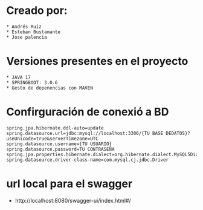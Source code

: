 

# Creado por: 
    * Andrés Ruiz
    * Esteban Bustamante
    * Jose palencia


# Versiones presentes en el proyecto
    * JAVA 17
    * SPRINGBOOT: 3.0.6
    * Gesto de depenencias con MAVEN    

# Confirguración de conexió a BD

    spring.jpa.hibernate.ddl-auto=update
    spring.datasource.url=jdbc:mysql://localhost:3306/{TU BASE DEDATOS}?useUnicode=true&serverTimezone=UTC
    spring.datasource.username={TU USUARIO}
    spring.datasource.password=TU CONTRASEÑA
    spring.jpa.properties.hibernate.dialect=org.hibernate.dialect.MySQL5Dialect
    spring.datasource.driver-class-name=com.mysql.cj.jdbc.Driver


# url local para el swagger
 - http://localhost:8080/swagger-ui/index.html#/

